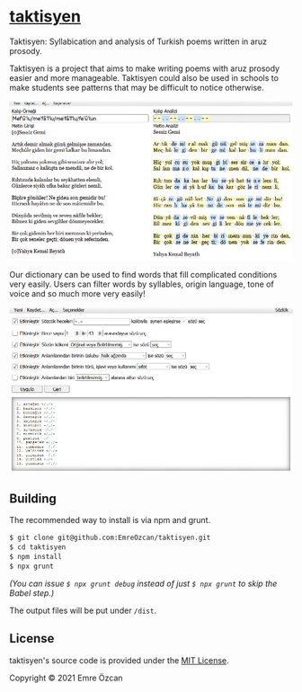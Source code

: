 [taktisyen]: https://taktisyen.vercel.app/

# [taktisyen]
Taktisyen: Syllabication and analysis of Turkish poems written in aruz prosody.

Taktisyen is a project that aims to make writing poems with aruz prosody easier
and more manageable. Taktisyen could also be used in schools to make students
see patterns that may be difficult to notice otherwise.

![Sample screenshot](images/sample_screenshot.png)

Our dictionary can be used to find words that fill complicated conditions very
easily. Users can filter words by syllables, origin language, tone of voice and
so much more very easily!

![Screenshot of our dictionary feature](images/dictionary_screenshot.png)

## Building

The recommended way to install is via npm and grunt.

```bash
$ git clone git@github.com:EmreOzcan/taktisyen.git
$ cd taktisyen
$ npm install
$ npx grunt
```

*(You can issue `$ npx grunt debug` instead of just `$ npx grunt` to skip the
Babel step.)*

The output files will be put under `/dist`.

## License

taktisyen's source code is provided under the [MIT License](./LICENSE).

Copyright © 2021 Emre Özcan
